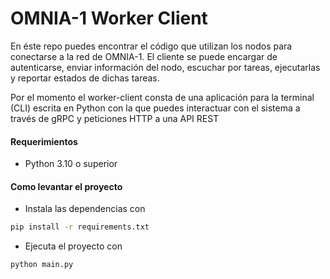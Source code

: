 # OMNIA-1 Worker Client

En éste repo puedes encontrar el código que utilizan los nodos para conectarse a la red de OMNIA-1.
El cliente se puede encargar de autenticarse, enviar información del nodo, escuchar por tareas, ejecutarlas y reportar estados de dichas tareas.

Por el momento el worker-client consta de una aplicación para la terminal (CLI) escrita en Python con la que puedes interactuar con el sistema a través de gRPC y peticiones HTTP a una API REST

#### Requerimientos

- Python 3.10 o superior

#### Como levantar el proyecto

- Instala las dependencias con

```bash
pip install -r requirements.txt
```

- Ejecuta el proyecto con

```bash
python main.py
```
